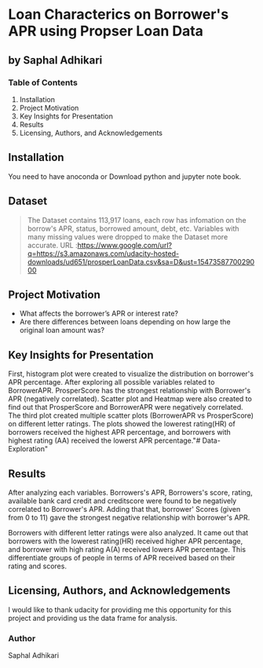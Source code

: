 # Loan Characterics on Borrower's APR using Propser Loan Data
## by Saphal Adhikari

### Table of Contents
1. Installation
2. Project Motivation
3. Key Insights for Presentation
4. Results
5. Licensing, Authors, and Acknowledgements

<h2>Installation</h2>
You need to have anoconda or Download python and jupyter note book.

## Dataset

> The Dataset contains 113,917 loans, each row has infomation on the borrow's APR, status, borrowed amount, debt, etc. Variables with many missing values were dropped to make the Dataset more accurate.
URL :https://www.google.com/url?q=https://s3.amazonaws.com/udacity-hosted-downloads/ud651/prosperLoanData.csv&sa=D&ust=1547358770029000

<h2>Project Motivation</h2>


* What affects the borrower’s APR or interest rate?
* Are there differences between loans depending on how large the original loan amount was?

<h2>Key Insights for Presentation</h2>


 First, histogram plot were created to visualize the distribution on borrower's APR percentage. After exploring all possible variables related to BorrowerAPR. ProsperScore has the strongest relationship with Borrower's APR (negatively correlated). Scatter plot and Heatmap were also created to find out that ProsperScore and BorrowerAPR were negatively correlated. The third plot created multiple scatter plots (BorrowerAPR vs ProsperScore) on different letter ratings. The plots showed the lowerest rating(HR) of borrowers received the highest APR percentage, and borrowers with highest rating (AA) received the lowerst APR percentage."# Data-Exploration" 

<h2>Results</h2>

After analyzing each variables. Borrowers's APR, Borrowers's score, rating, available bank card credit and creditscore were found to be negatively correlated to Borrower's APR. Adding that that, borrower' Scores (given from 0 to 11) gave the strongest negative relationship with borrower's APR.

Borrowers with different letter ratings were also analyzed. It came out that borrowers with the lowerest rating(HR) received higher APR percentage, and borrower with high rating A(A) received lowers APR percentage. This differentiate groups of people in terms of APR received based on their rating and scores.


<h2>Licensing, Authors, and Acknowledgements</h2>

I would like to thank udacity for providing me this opportunity for this project and providing us the data frame for analysis.

### Author
Saphal Adhikari
